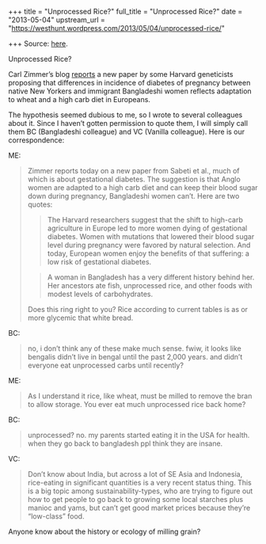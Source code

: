+++
title = "Unprocessed Rice?"
full_title = "Unprocessed Rice?"
date = "2013-05-04"
upstream_url = "https://westhunt.wordpress.com/2013/05/04/unprocessed-rice/"

+++
Source: [here](https://westhunt.wordpress.com/2013/05/04/unprocessed-rice/).

Unprocessed Rice?

Carl Zimmer’s blog
[reports](http://phenomena.nationalgeographic.com/2013/05/01/what-to-expect-when-youre-expecting-by-charles-darwin/)
a new paper by some Harvard geneticists proposing that differences in
incidence of diabetes of pregnancy between native New Yorkers and
immigrant Bangladeshi women reflects adaptation to wheat and a high carb
diet in Europeans.

The hypothesis seemed dubious to me, so I wrote to several colleagues
about it. Since I haven’t gotten permission to quote them, I will simply
call them BC (Bangladeshi colleague) and VC (Vanilla colleague). Here is
our correspondence:

ME:

> Zimmer reports today on a new paper from Sabeti et al., much of which
> is about gestational diabetes. The suggestion is that Anglo women are
> adapted to a high carb diet and can keep their blood sugar down during
> pregnancy, Bangladeshi women can’t. Here are two quotes:
>
> > The Harvard researchers suggest that the shift to high-carb
> > agriculture in Europe led to more women dying of gestational
> > diabetes. Women with mutations that lowered their blood sugar level
> > during pregnancy were favored by natural selection. And today,
> > European women enjoy the benefits of that suffering: a low risk of
> > gestational diabetes.
>
> > A woman in Bangladesh has a very different history behind her. Her
> > ancestors ate fish, unprocessed rice, and other foods with modest
> > levels of carbohydrates.
>
> Does this ring right to you? Rice according to current tables is as or
> more glycemic that white bread.

BC:

> no, i don’t think any of these make much sense. fwiw, it looks like
> bengalis didn’t live in bengal until the past 2,000 years. and didn’t
> everyone eat unprocessed carbs until recently?

ME:

> As I understand it rice, like wheat, must be milled to remove the bran
> to allow storage. You ever eat much unprocessed rice back home?

BC:

> unprocessed? no. my parents started eating it in the USA for health.
> when they go back to bangladesh ppl think they are insane.

VC:

> Don’t know about India, but across a lot of SE Asia and Indonesia,
> rice-eating in significant quantities is a very recent status thing.
> This is a big topic among sustainability-types, who are trying to
> figure out how to get people to go back to growing some local starches
> plus manioc and yams, but can’t get good market prices because they’re
> “low-class” food.

Anyone know about the history or ecology of milling grain?

